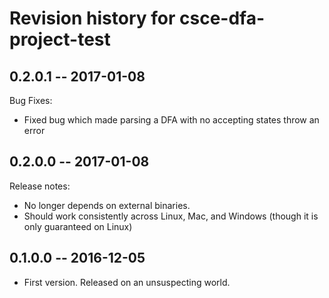 # Revision history for csce-dfa-project-test

## 0.2.0.1  -- 2017-01-08

Bug Fixes:

* Fixed bug which made parsing a DFA with no accepting states throw an
  error

## 0.2.0.0  -- 2017-01-08

Release notes:

* No longer depends on external binaries.
* Should work consistently across Linux, Mac, and Windows (though it
  is only guaranteed on Linux)

## 0.1.0.0  -- 2016-12-05

* First version. Released on an unsuspecting world.
